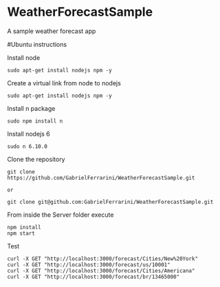 # WeatherForecastSample
A sample weather  forecast app

#Ubuntu instructions

Install node

```
sudo apt-get install nodejs npm -y
```

Create a virtual link from node to nodejs
```
sudo apt-get install nodejs npm -y
```

Install n package

```
sudo npm install n
```

Install nodejs 6

```
sudo n 6.10.0
```

Clone the repository

```
git clone https://github.com/GabrielFerrarini/WeatherForecastSample.git

or

git clone git@github.com:GabrielFerrarini/WeatherForecastSample.git
```

From inside the Server folder execute
```
npm install
npm start
```

Test
```
curl -X GET "http://localhost:3000/forecast/Cities/New%20York"
curl -X GET "http://localhost:3000/forecast/us/10001"
curl -X GET "http://localhost:3000/forecast/Cities/Americana"
curl -X GET "http://localhost:3000/forecast/br/13465000"
```